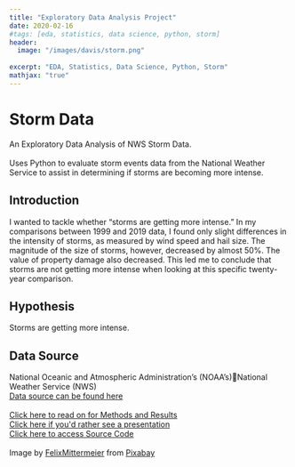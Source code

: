 ```yaml
---
title: "Exploratory Data Analysis Project"
date: 2020-02-16
#tags: [eda, statistics, data science, python, storm]
header:
  image: "/images/davis/storm.png"
  
excerpt: "EDA, Statistics, Data Science, Python, Storm"
mathjax: "true"
---
```


# Storm Data
An Exploratory Data Analysis of NWS Storm Data.  
<br>
Uses Python to evaluate storm events data from the National Weather Service to assist in determining if storms are becoming more intense.

## Introduction
I wanted to tackle whether “storms are getting more intense.” In my comparisons between 1999 and 2019 data, I found only slight differences in the intensity of storms, as measured by wind speed and hail size. The magnitude of the size of storms, however, decreased by almost 50%. The value of property damage also decreased. This led me to conclude that storms are not getting more intense when looking at this specific twenty-year comparison.

## Hypothesis
Storms are getting more intense.

## Data Source
National Oceanic and Atmospheric Administration’s (NOAA’s)National Weather Service (NWS)
<br>
<a href="https://www.ncdc.noaa.gov/stormevents/ftp.jsp">Data source can be found here</a>
<br>
<br>
<a href="https://github.com/amodavis/Storm_EDA_Project/blob/master/Storm%20Data%20EDA-Paper.pdf">Click here to read on for Methods and Results</a>
<br>
<a href="https://youtu.be/QuJZN-xaKCY">Click here if you'd rather see a presentation</a>
<br>
<a href="https://github.com/amodavis/Storm_EDA_Project">Click here to access Source Code</a>
<br>
<br>
Image by <a href="https://pixabay.com/users/felixmittermeier-4397258/?utm_source=link-attribution&amp;utm_medium=referral&amp;utm_campaign=image&amp;utm_content=3625405">FelixMittermeier</a> from <a href="https://pixabay.com/?utm_source=link-attribution&amp;utm_medium=referral&amp;utm_campaign=image&amp;utm_content=3625405">Pixabay</a>
